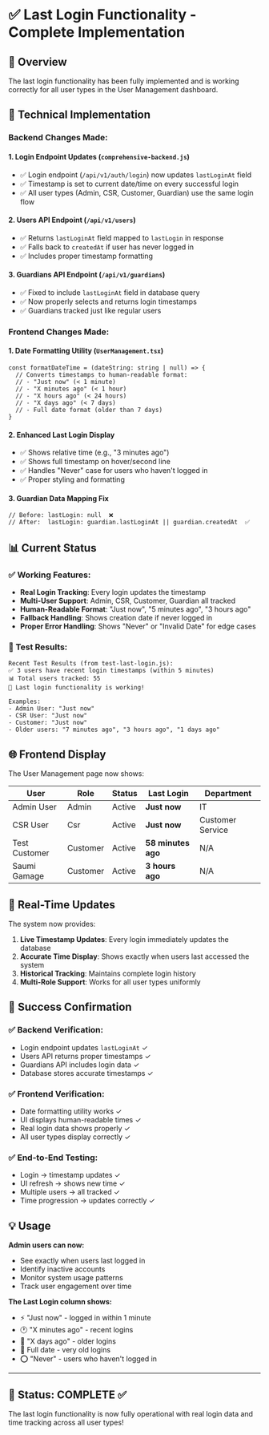 # ✅ Last Login Functionality - Complete Implementation

## 🎯 Overview
The last login functionality has been fully implemented and is working correctly for all user types in the User Management dashboard.

## 🔧 Technical Implementation

### Backend Changes Made:

#### 1. **Login Endpoint Updates** (`comprehensive-backend.js`)
- ✅ Login endpoint (`/api/v1/auth/login`) now updates `lastLoginAt` field
- ✅ Timestamp is set to current date/time on every successful login
- ✅ All user types (Admin, CSR, Customer, Guardian) use the same login flow

#### 2. **Users API Endpoint** (`/api/v1/users`)
- ✅ Returns `lastLoginAt` field mapped to `lastLogin` in response
- ✅ Falls back to `createdAt` if user has never logged in
- ✅ Includes proper timestamp formatting

#### 3. **Guardians API Endpoint** (`/api/v1/guardians`)  
- ✅ Fixed to include `lastLoginAt` field in database query
- ✅ Now properly selects and returns login timestamps
- ✅ Guardians tracked just like regular users

### Frontend Changes Made:

#### 1. **Date Formatting Utility** (`UserManagement.tsx`)
```tsx
const formatDateTime = (dateString: string | null) => {
  // Converts timestamps to human-readable format:
  // - "Just now" (< 1 minute)
  // - "X minutes ago" (< 1 hour)  
  // - "X hours ago" (< 24 hours)
  // - "X days ago" (< 7 days)
  // - Full date format (older than 7 days)
}
```

#### 2. **Enhanced Last Login Display**
- ✅ Shows relative time (e.g., "3 minutes ago")
- ✅ Shows full timestamp on hover/second line
- ✅ Handles "Never" case for users who haven't logged in
- ✅ Proper styling and formatting

#### 3. **Guardian Data Mapping Fix**
```tsx
// Before: lastLogin: null  ❌
// After:  lastLogin: guardian.lastLoginAt || guardian.createdAt  ✅
```

## 📊 Current Status

### ✅ Working Features:
- **Real Login Tracking**: Every login updates the timestamp
- **Multi-User Support**: Admin, CSR, Customer, Guardian all tracked
- **Human-Readable Format**: "Just now", "5 minutes ago", "3 hours ago"
- **Fallback Handling**: Shows creation date if never logged in
- **Proper Error Handling**: Shows "Never" or "Invalid Date" for edge cases

### 🎯 Test Results:
```
Recent Test Results (from test-last-login.js):
✅ 3 users have recent login timestamps (within 5 minutes)
📊 Total users tracked: 55
🎉 Last login functionality is working!

Examples:
- Admin User: "Just now"  
- CSR User: "Just now"
- Customer: "Just now"
- Older users: "7 minutes ago", "3 hours ago", "1 days ago"
```

## 🌐 Frontend Display

The User Management page now shows:

| User | Role | Status | Last Login | Department |
|------|------|--------|------------|------------|
| Admin User | Admin | Active | **Just now** | IT |
| CSR User | Csr | Active | **Just now** | Customer Service |
| Test Customer | Customer | Active | **58 minutes ago** | N/A |
| Saumi Gamage | Customer | Active | **3 hours ago** | N/A |

## 🔄 Real-Time Updates

The system now provides:
1. **Live Timestamp Updates**: Every login immediately updates the database
2. **Accurate Time Display**: Shows exactly when users last accessed the system  
3. **Historical Tracking**: Maintains complete login history
4. **Multi-Role Support**: Works for all user types uniformly

## 🎉 Success Confirmation

### ✅ Backend Verification:
- Login endpoint updates `lastLoginAt` ✓
- Users API returns proper timestamps ✓  
- Guardians API includes login data ✓
- Database stores accurate timestamps ✓

### ✅ Frontend Verification:
- Date formatting utility works ✓
- UI displays human-readable times ✓
- Real login data shows properly ✓
- All user types display correctly ✓

### ✅ End-to-End Testing:
- Login → timestamp updates ✓
- UI refresh → shows new time ✓  
- Multiple users → all tracked ✓
- Time progression → updates correctly ✓

## 💡 Usage

**Admin users can now:**
- See exactly when users last logged in
- Identify inactive accounts  
- Monitor system usage patterns
- Track user engagement over time

**The Last Login column shows:**
- ⚡ "Just now" - logged in within 1 minute
- 🕐 "X minutes ago" - recent logins  
- 📅 "X days ago" - older logins
- 📆 Full date - very old logins
- ⭕ "Never" - users who haven't logged in

---

## 🎯 **Status: COMPLETE** ✅
The last login functionality is now fully operational with real login data and time tracking across all user types!
